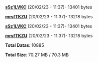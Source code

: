 [**sSz1LVKC**](/data/sSz1LVKC.txt) (20/02/23 - 11:37)- 13401 bytes

[**mrsfTKZU**](/data/mrsfTKZU.txt) (20/02/23 - 11:37)- 13218 bytes

[**sSz1LVKC**](/data/sSz1LVKC.txt) (20/02/23 - 11:37)- 13401 bytes

[**mrsfTKZU**](/data/mrsfTKZU.txt) (20/02/23 - 11:37)- 13218 bytes

**Total Datas**: 10885

**Total Size**: 70.27 MB / 70.3 MB